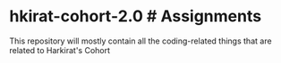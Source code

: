 # hkirat-cohort-2.0  # Assignments 

This repository will mostly contain all the coding-related things that are related to Harkirat's Cohort 

